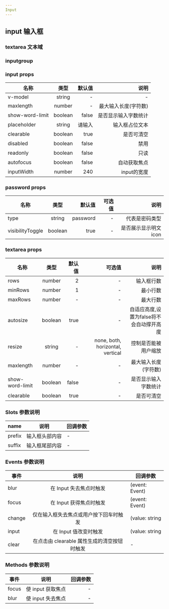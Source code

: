 ```yaml
---
Input
---
```


<script setup>
import { ref, reactive } from 'vue'
const form = reactive({
  name: 'web',
  age: 18
})
</script>
<style lang="scss" scoped>
.row {
  display: flex;
  justify-content: space-between;
  .tips {
    display: block;
  }
  .cl-input {
    margin-top: 12px;
  }
}
</style>

## input 输入框

<preview path="./demos/input/input-demo1.vue" title="基础用法" description="placeholder默认 '请输入'，默认可清空，只读模式，禁用模式"></preview>
<preview path="./demos/input/input-demo6.vue" title="phone格式" description="自动控制11位且只能输入数字"></preview>
<preview path="./demos/input/input-demo2.vue" title="限制字符长度" description="限制最大字符数&可选是否显示当前字符数"></preview>
<preview path="./demos/input/input-demo3.vue" title="聚焦失焦" description="可调用组件的focus和blur实现聚焦失焦"></preview>
<preview path="./demos/input/input-demo4.vue" title="前缀后缀用法" description="prefix、suffix 是将元素插入input-wrap内部，被插入的元素没有边框，适用轻量元素若要被插入元素有边框或者插入组合元素，请使用input-group"></preview>
<preview path="./demos/input/input-demo5.vue" title="密码输入框" description="不要密文显示直接用text，否则password"></preview>

### textarea 文本域

<preview path="./demos/input/textarea-demo1.vue" title="基础用法" description="textarea目前没有slot，即prefix、suffix"></preview>
<preview path="./demos/input/textarea-demo2.vue" title="行数设置" description="rows: 展示几行 默认二行，当与minRows, maxRows冲突时，rows具有较低的优先级 minRows: 最小可压缩的行数，默认一行, 会控制resize和autoSize交互 maxRows: 最大可扩展的行数，会控制resize和autoSize交互"></preview>
<preview path="./demos/input/textarea-demo3.vue" title="限制字数" description="可以限制输入的长度&控制字符数是否显示"></preview>

### inputgroup

<preview path="./demos/input/input-group-demo1.vue" title="基础用法" description="有slot，即prefix、suffix会有分隔符"></preview>

### input props

| 名称            |  类型   | 默认值 |                 说明 |
| --------------- | :-----: | -----: | -------------------: |
| v-model         | string  |      - |                    - |
| maxlength       | number  |      - | 最大输入长度(字符数) |
| show-word-limit | boolean |  false | 是否显示输入字数统计 |
| placeholder     | string  | 请输入 |       输入框占位文本 |
| clearable       | boolean |   true |           是否可清空 |
| disabled        | boolean |  false |                 禁用 |
| readonly        | boolean |  false |                 只读 |
| autofocus       | boolean |  false |         自动获取焦点 |
| inputWidth      | number  |    240 |          input的宽度 |

### password props

| 名称             |  类型   |   默认值 | 可选值 |                 说明 |
| ---------------- | :-----: | -------: | -----: | -------------------: |
| type             | string  | password |      - |       代表是密码类型 |
| visibilityToggle | boolean |     true |      - | 是否展示显示明文icon |

### textarea props

| 名称            |  类型   | 默认值 |                           可选值 |                                     说明 |
| --------------- | :-----: | -----: | -------------------------------: | ---------------------------------------: |
| rows            | number  |      2 |                                - |                               输入框行数 |
| minRows         | number  |      1 |                                - |                                 最小行数 |
| maxRows         | number  |      - |                                - |                                 最大行数 |
| autosize        | boolean |   true |                                - | 自适应高度,设置为false将不会自动撑开高度 |
| resize          | string  |      - | none, both, horizontal, vertical |                     控制是否能被用户缩放 |
| maxlength       | number  |      - |                                - |                     最大输入长度(字符数) |
| show-word-limit | boolean |  false |                                - |                     是否显示输入字数统计 |
| clearable       | boolean |   true |                                - |                               是否可清空 |

### Slots 参数说明

| name   |      说明      | 回调参数 |
| ------ | :------------: | -------- |
| prefix | 输入框头部内容 | -        |
| suffix | 输入框尾部内容 | -        |

### Events 参数说明

| 事件   |                    说明                     | 回调参数       |
| ------ | :-----------------------------------------: | -------------- | 
| blur   |           在 Input 失去焦点时触发           | (event: Event) |
| focus  |           在 Input 获得焦点时触发           | (event: Event) |
| change |   仅在输入框失去焦点或用户按下回车时触发    | (value: string | number) |
| input  |            在 Input 值改变时触发            | (value: string | number) |
| clear  | 在点击由 clearable 属性生成的清空按钮时触发 | -              |

### Methods 参数说明

| 事件  |       说明        | 回调参数 |
| ----- | :---------------: | -------: |
| focus | 使 input 获取焦点 |        - |
| blur  | 使 input 失去焦点 |        - |

